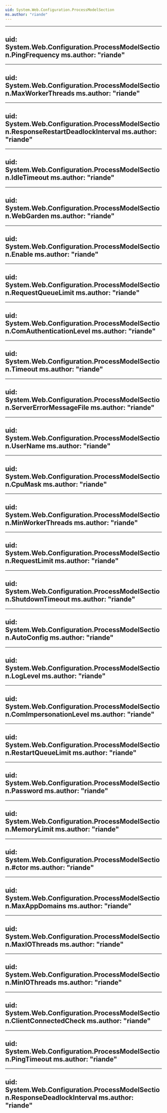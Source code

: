 ```yaml
---
uid: System.Web.Configuration.ProcessModelSection
ms.author: "riande"
---
```


---
uid: System.Web.Configuration.ProcessModelSection.PingFrequency
ms.author: "riande"
---

---
uid: System.Web.Configuration.ProcessModelSection.MaxWorkerThreads
ms.author: "riande"
---

---
uid: System.Web.Configuration.ProcessModelSection.ResponseRestartDeadlockInterval
ms.author: "riande"
---

---
uid: System.Web.Configuration.ProcessModelSection.IdleTimeout
ms.author: "riande"
---

---
uid: System.Web.Configuration.ProcessModelSection.WebGarden
ms.author: "riande"
---

---
uid: System.Web.Configuration.ProcessModelSection.Enable
ms.author: "riande"
---

---
uid: System.Web.Configuration.ProcessModelSection.RequestQueueLimit
ms.author: "riande"
---

---
uid: System.Web.Configuration.ProcessModelSection.ComAuthenticationLevel
ms.author: "riande"
---

---
uid: System.Web.Configuration.ProcessModelSection.Timeout
ms.author: "riande"
---

---
uid: System.Web.Configuration.ProcessModelSection.ServerErrorMessageFile
ms.author: "riande"
---

---
uid: System.Web.Configuration.ProcessModelSection.UserName
ms.author: "riande"
---

---
uid: System.Web.Configuration.ProcessModelSection.CpuMask
ms.author: "riande"
---

---
uid: System.Web.Configuration.ProcessModelSection.MinWorkerThreads
ms.author: "riande"
---

---
uid: System.Web.Configuration.ProcessModelSection.RequestLimit
ms.author: "riande"
---

---
uid: System.Web.Configuration.ProcessModelSection.ShutdownTimeout
ms.author: "riande"
---

---
uid: System.Web.Configuration.ProcessModelSection.AutoConfig
ms.author: "riande"
---

---
uid: System.Web.Configuration.ProcessModelSection.LogLevel
ms.author: "riande"
---

---
uid: System.Web.Configuration.ProcessModelSection.ComImpersonationLevel
ms.author: "riande"
---

---
uid: System.Web.Configuration.ProcessModelSection.RestartQueueLimit
ms.author: "riande"
---

---
uid: System.Web.Configuration.ProcessModelSection.Password
ms.author: "riande"
---

---
uid: System.Web.Configuration.ProcessModelSection.MemoryLimit
ms.author: "riande"
---

---
uid: System.Web.Configuration.ProcessModelSection.#ctor
ms.author: "riande"
---

---
uid: System.Web.Configuration.ProcessModelSection.MaxAppDomains
ms.author: "riande"
---

---
uid: System.Web.Configuration.ProcessModelSection.MaxIOThreads
ms.author: "riande"
---

---
uid: System.Web.Configuration.ProcessModelSection.MinIOThreads
ms.author: "riande"
---

---
uid: System.Web.Configuration.ProcessModelSection.ClientConnectedCheck
ms.author: "riande"
---

---
uid: System.Web.Configuration.ProcessModelSection.PingTimeout
ms.author: "riande"
---

---
uid: System.Web.Configuration.ProcessModelSection.ResponseDeadlockInterval
ms.author: "riande"
---
